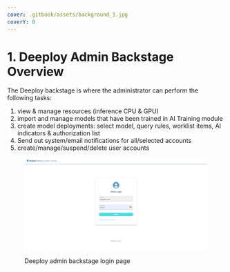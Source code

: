 ```yaml
---
cover: .gitbook/assets/background_1.jpg
coverY: 0
---
```


# 1. Deeploy Admin Backstage Overview

The Deeploy backstage is where the administrator can perform the following tasks:

1. view & manage resources (inference CPU &  GPU)
2. import and manage models that have been trained in AI Training module
3. create model deployments: select model, query rules, worklist items, AI indicators & authorization list
4. Send out system/email notifications for all/selected accounts
5. create/manage/suspend/delete user accounts

<figure><img src=".gitbook/assets/Deeploy-adm-1-0-1.png" alt=""><figcaption><p>Deeploy admin backstage login page</p></figcaption></figure>
